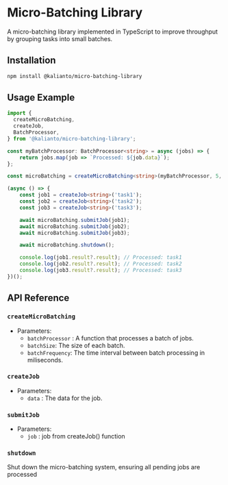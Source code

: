 # Micro-Batching Library

A micro-batching library implemented in TypeScript to improve throughput by grouping tasks into small batches.

## Installation

```bash
npm install @kalianto/micro-batching-library
```

## Usage Example

```typescript
import { 
  createMicroBatching, 
  createJob, 
  BatchProcessor,
} from '@kalianto/micro-batching-library';

const myBatchProcessor: BatchProcessor<string> = async (jobs) => {
    return jobs.map(job => `Processed: ${job.data}`);
};

const microBatching = createMicroBatching<string>(myBatchProcessor, 5, 2000);

(async () => {
    const job1 = createJob<string>('task1');
    const job2 = createJob<string>('task2');
    const job3 = createJob<string>('task3');

    await microBatching.submitJob(job1);
    await microBatching.submitJob(job2);
    await microBatching.submitJob(job3);

    await microBatching.shutdown();

    console.log(job1.result?.result); // Processed: task1
    console.log(job2.result?.result); // Processed: task2
    console.log(job3.result?.result); // Processed: task3
})();
```

## API Reference

### `createMicroBatching`

- Parameters:
  - `batchProcessor` : A function that processes a batch of jobs.
  - `batchSize`: The size of each batch.
  - `batchFrequency`: The time interval between batch processing in miliseconds.

### `createJob`

- Parameters:
  - `data` : The data for the job.

### `submitJob`

- Parameters:
  - `job` : job from createJob() function

### `shutdown`
  Shut down the micro-batching system, ensuring all pending jobs are processed
  